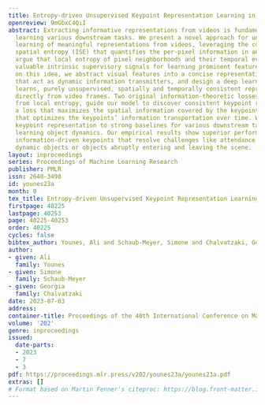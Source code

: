 ```yaml
---
title: Entropy-driven Unsupervised Keypoint Representation Learning in Videos
openreview: 9mGbxC4QiI
abstract: Extracting informative representations from videos is fundamental for effectively
  learning various downstream tasks. We present a novel approach for unsupervised
  learning of meaningful representations from videos, leveraging the concept of image
  spatial entropy (ISE) that quantifies the per-pixel information in an image. We
  argue that local entropy of pixel neighborhoods and their temporal evolution create
  valuable intrinsic supervisory signals for learning prominent features. Building
  on this idea, we abstract visual features into a concise representation of keypoints
  that act as dynamic information transmitters, and design a deep learning model that
  learns, purely unsupervised, spatially and temporally consistent representations
  directly from video frames. Two original information-theoretic losses, computed
  from local entropy, guide our model to discover consistent keypoint representations;
  a loss that maximizes the spatial information covered by the keypoints and a loss
  that optimizes the keypoints’ information transportation over time. We compare our
  keypoint representation to strong baselines for various downstream tasks, e.g.,
  learning object dynamics. Our empirical results show superior performance for our
  information-driven keypoints that resolve challenges like attendance to static and
  dynamic objects or objects abruptly entering and leaving the scene.
layout: inproceedings
series: Proceedings of Machine Learning Research
publisher: PMLR
issn: 2640-3498
id: younes23a
month: 0
tex_title: Entropy-driven Unsupervised Keypoint Representation Learning in Videos
firstpage: 40225
lastpage: 40253
page: 40225-40253
order: 40225
cycles: false
bibtex_author: Younes, Ali and Schaub-Meyer, Simone and Chalvatzaki, Georgia
author:
- given: Ali
  family: Younes
- given: Simone
  family: Schaub-Meyer
- given: Georgia
  family: Chalvatzaki
date: 2023-07-03
address: 
container-title: Proceedings of the 40th International Conference on Machine Learning
volume: '202'
genre: inproceedings
issued:
  date-parts:
  - 2023
  - 7
  - 3
pdf: https://proceedings.mlr.press/v202/younes23a/younes23a.pdf
extras: []
# Format based on Martin Fenner's citeproc: https://blog.front-matter.io/posts/citeproc-yaml-for-bibliographies/
---
```

